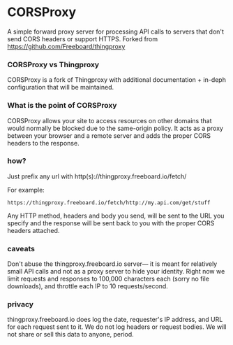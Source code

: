 CORSProxy
==========

A simple forward proxy server for processing API calls to servers that don't send CORS headers or support HTTPS. Forked from https://github.com/Freeboard/thingproxy

### CORSProxy vs Thingproxy

CORSProxy is a fork of Thingproxy with additional documentation + in-deph configuration that will be maintained. 

### What is the point of CORSProxy

CORSProxy allows your site to access resources on other domains that would normally be blocked due to the same-origin policy. It acts as a proxy between your browser and a remote server and adds the proper CORS headers to the response.

### how?

Just prefix any url with http(s)://thingproxy.freeboard.io/fetch/

For example:

```
https://thingproxy.freeboard.io/fetch/http://my.api.com/get/stuff
```

Any HTTP method, headers and body you send, will be sent to the URL you specify and the response will be sent back to you with the proper CORS headers attached.

### caveats

Don't abuse the thingproxy.freeboard.io server— it is meant for relatively small API calls and not as a proxy server to hide your identity. Right now we limit requests and responses to 100,000 characters each (sorry no file downloads), and throttle each IP to 10 requests/second.

### privacy

thingproxy.freeboard.io does log the date, requester's IP address, and URL for each request sent to it. We do not log headers or request bodies. We will not share or sell this data to anyone, period.
